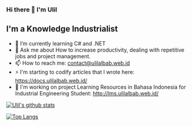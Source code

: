 ### Hi there 👋 I'm Ulil
## I'm a Knowledge Industrialist
- 🌱 I’m currently learning C# and .NET 
- 💬 Ask me about How to increase productivity, dealing with repetitive jobs and project management.
- 📫 How to reach me: contact@ulilalbab.web.id
- ⚡  I'm starting to codify articles that I wrote here: https://docs.ulilalbab.web.id/
- 🔭 I'm working on project Learning Resources in Bahasa Indonesia for Industrial Engineering Student: http://lms.ulilalbab.web.id/ 

[![Ulil's github stats](https://github-readme-stats.vercel.app/api?username=ulilalbab)](https://github.com/anuraghazra/github-readme-stats)


[![Top Langs](https://github-readme-stats.vercel.app/api/top-langs/?username=ulilalbab)](https://github.com/anuraghazra/github-readme-stats)


<!--
**ulilalbab/ulilalbab** is a ✨ _special_ ✨ repository because its `README.md` (this file) appears on your GitHub profile.

Here are some ideas to get you started:

- 🔭 I’m currently working on ...
- 🌱 I’m currently learning ...
- 👯 I’m looking to collaborate on ...
- 🤔 I’m looking for help with ...
- 💬 Ask me about ...
- 📫 How to reach me: ...
- 😄 Pronouns: ...
- ⚡ Fun fact: ...
-->

